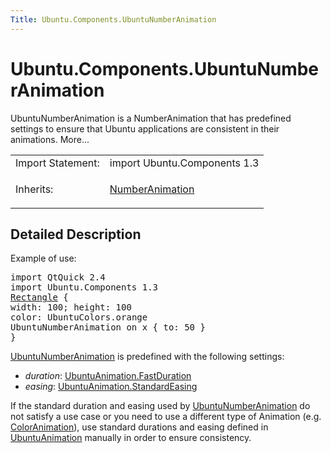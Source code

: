 ```yaml
---
Title: Ubuntu.Components.UbuntuNumberAnimation
---
```


# Ubuntu.Components.UbuntuNumberAnimation

<span class="subtitle"></span>
<!-- $$$UbuntuNumberAnimation-brief -->
<p>UbuntuNumberAnimation is a NumberAnimation that has predefined settings to ensure that Ubuntu applications are consistent in their animations. More...</p>
<!-- @@@UbuntuNumberAnimation -->
<table class="alignedsummary">
<tr><td class="memItemLeft rightAlign topAlign"> Import Statement:</td><td class="memItemRight bottomAlign"> import Ubuntu.Components 1.3</td></tr><tr><td class="memItemLeft rightAlign topAlign"> Inherits:</td><td class="memItemRight bottomAlign"> <p><a href="QtQuick.NumberAnimation.md">NumberAnimation</a></p>
</td></tr></table><ul>
</ul>
<!-- $$$UbuntuNumberAnimation-description -->
<h2 id="details">Detailed Description</h2>
</p>
<p>Example of use:</p>
<pre class="qml">import QtQuick 2.4
import Ubuntu.Components 1.3
<span class="type"><a href="QtQuick.Rectangle.md">Rectangle</a></span> {
<span class="name">width</span>: <span class="number">100</span>; <span class="name">height</span>: <span class="number">100</span>
<span class="name">color</span>: <span class="name">UbuntuColors</span>.<span class="name">orange</span>
UbuntuNumberAnimation on <span class="name">x</span> { <span class="name">to</span>: <span class="number">50</span> }
}</pre>
<p><a href="index.html">UbuntuNumberAnimation</a> is predefined with the following settings:</p>
<ul>
<li><i>duration</i>: <a href="Ubuntu.Components.UbuntuAnimation.md#FastDuration-prop">UbuntuAnimation.FastDuration</a></li>
<li><i>easing</i>: <a href="Ubuntu.Components.UbuntuAnimation.md#StandardEasing-prop">UbuntuAnimation.StandardEasing</a></li>
</ul>
<p>If the standard duration and easing used by <a href="index.html">UbuntuNumberAnimation</a> do not satisfy a use case or you need to use a different type of Animation (e.g&#x2e; <a href="QtQuick.qtquick-animation-example.md#coloranimation">ColorAnimation</a>), use standard durations and easing defined in <a href="Ubuntu.Components.UbuntuAnimation.md">UbuntuAnimation</a> manually in order to ensure consistency.</p>
<!-- @@@UbuntuNumberAnimation -->
